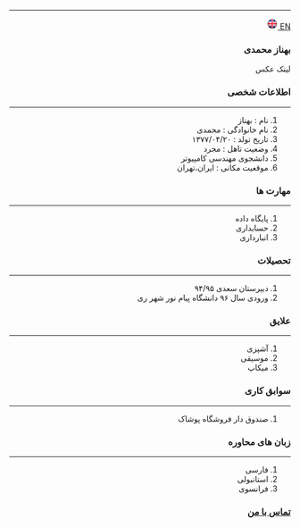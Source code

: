 
---
[EN](resume-EN.md)<a class="pt-trigger" href="resume-EN" data-animation="62"> <img src="img/en.png" width="20" height="20"/></a>

<style type="text/css">
body{
 direction:rtl;
}
</style>
### بهناز محمدی
لینک عکس

### اطلاعات شخصی

---
<ol>
 <li> نام : بهناز</li>
 <li> نام خانوادگی : محمدی</li>
 <li> تاریخ تولد : ۱۳۷۷/۰۴/۲۰</li>
 <li> وضعیت تاهل : مجرد</li>
 <li> دانشجوی مهندسی کامپیوتر</li>
 <li> موقعیت مکانی : ایران،تهران</li>
</ol>


### مهارت ها

---
<ol>
 <li> پایگاه داده</li>
 <li> حسابداری</li>
 <li> انبارداری</li>
</ol>

### تحصیلات

---
<ol>
<li> دبیرستان سعدی ۹۴/۹۵</li>
<li>ورودی سال ۹۶ دانشگاه پیام نور شهر ری</li>
</ol>

### علایق

---
<ol>
 <li> آشپزی</li>
 <li> موسیقی</li>
 <li> میکاپ</li>
</ol>

### سوابق کاری

---
<ol>
 <li>صندوق دار فروشگاه پوشاک </li>
</ol>

### زبان های محاوره

---
<ol>
 <li> فارسی</li>
 <li> استانبولی</li>
 <li> فرانسوی</li>
</ol>



### [تماس با من](behnaz.m18@gmail.com)
